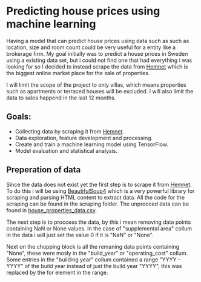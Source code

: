 # Predicting house prices using machine learning
Having a model that can predict house prices using data such as  such as location, size and room count could be very useful for a entity like a brokerage firm. My goal initially was to predict a house prices in Sweden using a existing data set, but i could not find one that had everything i was looking for so I decided to instead scrape the data from [Hemnet](https://www.hemnet.se/) which is the biggest online market place for the sale of properties.

I will limit the scope of the project to only villas, which means properties such as apartments or terraced houses will be excluded. I will also limit the data to sales happend in the last 12 months.

## Goals:
- Collecting data by scraping it from [Hemnet](https://www.hemnet.se/).
- Data exploration, feature development and processing. 
- Create and train a machine learning model using TensorFlow.
- Model evaluation and statistical analysis.

## Preperation of data
Since the data does not exist yet the first step is to scrape it from [Hemnet](https://www.hemnet.se/). To do this i will be using [BeautifulSoup4](https://www.crummy.com/software/BeautifulSoup/bs4/doc/) which is a very powerful library for scraping and parsing HTML content to extract data. All the code for the scraping can be found in the scraping folder. The unprocced data can be found in [house_properties_data.csv](https://github.com/Dan-Irl/House-Price-Prediction/blob/main/house_properties_data.csv).

The next step is to proccess the data, by this i mean removing data points containing NaN or None values. In the case of "supplemental area" collum in the data i will just set the value 0 if it is "NaN" or "None".

Next on the chopping block is all the remaning data points containing "None", these were mosly in the "build_year" or "operating_cost" collum. Some entries in the "building year" collum contained a range "YYYY - YYYY" of the build year instead of just the build year "YYYY", this was replaced by the for element in the range.

